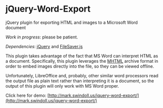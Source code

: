 jQuery-Word-Export
==================

jQuery plugin for exporting HTML and images to a Microsoft Word document

_Work in progress_: please be patient.

_Dependencies_: [jQuery](http://jquery.com/) and [FileSaver.js](https://github.com/eligrey/FileSaver.js/)

This plugin takes advantage of the fact that MS Word can interpret HTML as a document. Specifically, this plugin leverages the [MHTML](http://en.wikipedia.org/wiki/MHTML) archive format in order to embed images directly into the file, so they can be viewed offline.

Unfortunately, LibreOffice and, probably, other similar word processors read the output file as plain text rather than interpreting it is a document, so the output of this plugin will only work with MS Word proper.

Click here for demo: [http://mark.swindoll.us/jquery-word-export/](http://mark.swindoll.us/jquery-word-export/)
